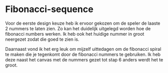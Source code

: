 # Fibonacci-sequence

Voor de eerste design keuze heb ik ervoor gekozen om de speler de laaste 2 nummers te laten zien. Zo kan het duidelijk uitgelegd worden hoe de fibonacci numbers werken.
Ik heb ook het huidige nummer in groot neergezet zodat die goed te zien is.

Daarnaast vond ik het erg leuk om mijzelf uittedagen om de fibonacci spiral te maken die je tegenkomt door de fibonacci nummers te gebruiken.
Ik heb deze naast het canvas met de nummers gezet tot stap 6 anders werdt het te groot.
